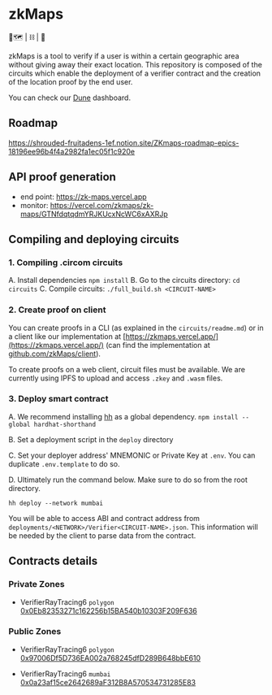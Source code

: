 # zkMaps 

📍🗺️ | ⛓️ | 🔏

zkMaps is a tool to verify if a user is within a certain geographic area without giving away their exact location. 
This repository is composed of the circuits which enable the deployment of a verifier contract and the creation of the location proof by the end user. 

You can check our [Dune](https://dune.com/zkmaps/zkmaps) dashboard. 

## Roadmap
https://shrouded-fruitadens-1ef.notion.site/ZKmaps-roadmap-epics-18196ee96b4f4a2982fa1ec05f1c920e

## API proof generation
- end point: https://zk-maps.vercel.app
- monitor: https://vercel.com/zkmaps/zk-maps/GTNfdqtqdmYRJKUcxNcWC6xAXRJp

## Compiling and deploying circuits

### 1. Compiling .circom circuits

A. Install dependencies
```npm install```
B. Go to the circuits directory:
```cd circuits```
C. Compile circuits:
```./full_build.sh <CIRCUIT-NAME>```

### 2. Create proof on client

You can create proofs in a CLI (as explained in the `circuits/readme.md`) or in a client like our implementation at [https://zkmaps.vercel.app/](https://zkmaps.vercel.app/) (can find the implementation at [github.com/zkMaps/client](https://github.com/zkMaps/client)). 

To create proofs on a web client, circuit files must be available. We are currently using IPFS to upload and access `.zkey` and `.wasm` files.

### 3. Deploy smart contract

A. We recommend installing [hh](https://hardhat.org/hardhat-runner/docs/guides/command-line-completion) as a global dependency.
```npm install --global hardhat-shorthand```

B. Set a deployment script in the `deploy` directory

C. Set your deployer address' MNEMONIC or Private Key at `.env`. You can duplicate `.env.template` to do so.

D. Ultimately run the command below. Make sure to do so from the root directory.

```hh deploy --network mumbai```



You will be able to access ABI and contract address from `deployments/<NETWORK>/Verifier<CIRCUIT-NAME>.json`. This information will be needed by the client to parse data from the contract.

## Contracts details
### Private Zones 
- VerifierRayTracing6  `polygon` [0x0Eb82353271c162256b15BA540b10303F209F636](https://polygonscan.com/address/0x0Eb82353271c162256b15BA540b10303F209F636)

### Public Zones 
- VerifierRayTracing6  `polygon` [0x97006Df5D736EA002a768245dfD289B648bbE610](https://polygonscan.com/address/0x97006Df5D736EA002a768245dfD289B648bbE610)

- VerifierRayTracing6  `mumbai` [0x0a23af15ce2642689aF312B8A570534731285E83](https://mumbai.polygonscan.com/address/0x0a23af15ce2642689aF312B8A570534731285E83)


